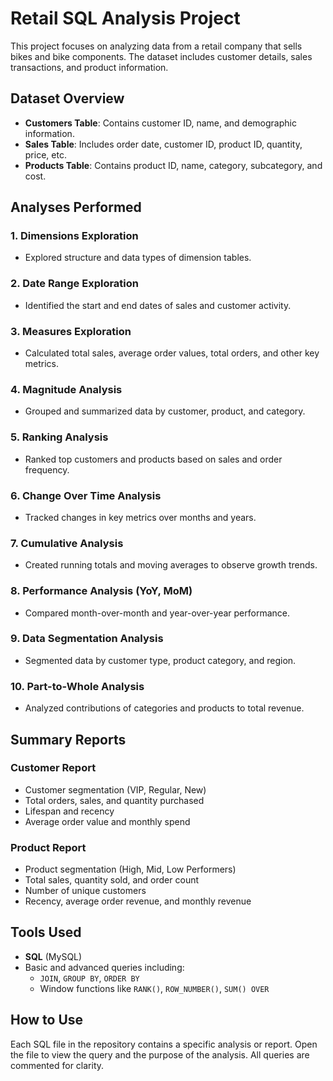 # Retail SQL Analysis Project

This project focuses on analyzing data from a retail company that sells bikes and bike components. The dataset includes customer details, sales transactions, and product information.

## Dataset Overview

- **Customers Table**: Contains customer ID, name, and demographic information.
- **Sales Table**: Includes order date, customer ID, product ID, quantity, price, etc.
- **Products Table**: Contains product ID, name, category, subcategory, and cost.

## Analyses Performed

### 1. Dimensions Exploration
- Explored structure and data types of dimension tables.

### 2. Date Range Exploration
- Identified the start and end dates of sales and customer activity.

### 3. Measures Exploration
- Calculated total sales, average order values, total orders, and other key metrics.

### 4. Magnitude Analysis
- Grouped and summarized data by customer, product, and category.

### 5. Ranking Analysis
- Ranked top customers and products based on sales and order frequency.

### 6. Change Over Time Analysis
- Tracked changes in key metrics over months and years.

### 7. Cumulative Analysis
- Created running totals and moving averages to observe growth trends.

### 8. Performance Analysis (YoY, MoM)
- Compared month-over-month and year-over-year performance.

### 9. Data Segmentation Analysis
- Segmented data by customer type, product category, and region.

### 10. Part-to-Whole Analysis
- Analyzed contributions of categories and products to total revenue.

## Summary Reports

### Customer Report
- Customer segmentation (VIP, Regular, New)
- Total orders, sales, and quantity purchased
- Lifespan and recency
- Average order value and monthly spend

### Product Report
- Product segmentation (High, Mid, Low Performers)
- Total sales, quantity sold, and order count
- Number of unique customers
- Recency, average order revenue, and monthly revenue

## Tools Used

- **SQL** (MySQL)
- Basic and advanced queries including:
  - `JOIN`, `GROUP BY`, `ORDER BY`
  - Window functions like `RANK()`, `ROW_NUMBER()`, `SUM() OVER`

## How to Use

Each SQL file in the repository contains a specific analysis or report. Open the file to view the query and the purpose of the analysis. All queries are commented for clarity.


